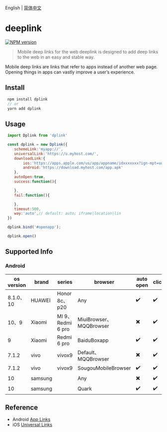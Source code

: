 English | [简体中文](./README_zh-CN.md)  

# deeplink
[![NPM version](https://img.shields.io/npm/v/dplink.svg?style=flat)](https://npmjs.org/package/dplink)

> Mobile deep links for the web
deeplink is designed to add deep links to the web in an easy and stable way.

Mobile deep links are links that refer to apps instead of another web page. Opening things in apps can vastly improve a user’s experience.


## Install
```js
 npm install dplink 
 // or
 yarn add dplink
```


## Usage
```js
 import Dplink from 'dplink'

 const dplink = new Dplink({
    schemeLink:'myapp://',
    universalLink:'https://u.myhost.com/',
    downloadLink:{
        ios:'https://apps.apple.com/us/app/appname/idxxxxxxx?ign-mpt=uo%3D4',
        android:'https://download.myhost.com/app.apk'
    },
    autoOpen:true,
    success:function(){

    },
    fail:function(){

    },
    timeout:500,
    way:'auto',// default: auto; iframe|location|lin
 })

 dplink.bind('#openapp');

 dplink.open()
```

## Supported Info
### Android
 | os version | brand   | series            | browser                 | auto open | click |
 | ---------- | ------- | ----------------- | ----------------------- | --------- | ----- |
 | 8.1.0、10  | HUAWEI  | Honor 8c、p20     | Any                     | ✔️         | ✔️     |
 | 10、9      | Xiaomi  | MI 9、Redmi 6 pro | MiuiBrowser、MQQBrowser | ✖️         | ✔️     |
 | 9          | Xiaomi  | Redmi 6 pro       | BaiduBoxapp             | ✔️         | ✔️     |
 | 7.1.2      | vivo    | vivox9            | Default、MQQBrowser     | ✖️         | ✔️     |
 | 7.1.2      | vivo    | vivox9            | SougouMobileBrowser     | ✔️         | ✔️     |
 | 10         | samsung |                   | Any                     | ✖️         | ✔️     |
 | 10         | samsung |                   | Quark                   | ✔️         | ✔️     |

## Reference
- Android [App Links](https://developer.android.com/training/app-links/index.html)
- iOS [Universal Links](https://developer.apple.com/library/ios/documentation/General/Conceptual/AppSearch/UniversalLinks.html)